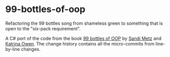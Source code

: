 # 99-bottles-of-oop
Refactoring the 99 bottles song from shameless green to something that is open to the "six-pack requirement".

A C# port of the code from the book [99 bottles of OOP](https://www.sandimetz.com/99bottles/) by [Sandi Metz](https://www.sandimetz.com/) and [Katrina Owen](http://www.kytrinyx.com/).
The change history contains all the micro-commits from line-by-line changes.